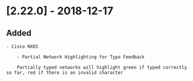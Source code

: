 # [2.22.0] - 2018-12-17

## Added


    - Cisco NXOS

        - Partial Network Highlighting for Typo Feedback

        Partially typed networks will highlight green if typed correctly so far, red if there is an invalid character
